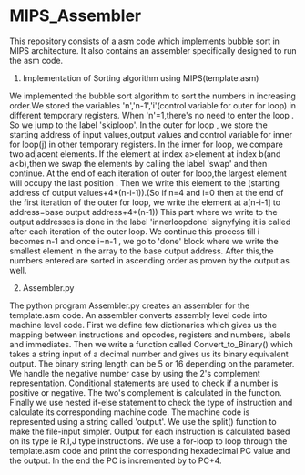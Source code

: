 # MIPS_Assembler
This repository consists of a asm code which implements bubble sort in MIPS architecture. It also contains an assembler specifically designed to run the asm code.

1) Implementation of Sorting algorithm using MIPS(template.asm)

We implemented the bubble sort algorithm to sort the numbers in increasing order.We
stored the variables 'n','n-1','i'(control variable for outer for loop) in different
temporary registers. When 'n'=1,there's no need to enter the loop . So we jump to the
label 'skiploop'. In the outer for loop , we store the starting address of input
values,output values and control variable for inner for loop(j) in other temporary
registers. In the inner for loop, we compare two adjacent elements. If the element at
index a>element at index b(and a<b),then we swap the elements by calling the label
'swap' and then continue. At the end of each iteration of outer for loop,the largest
element will occupy the last position . Then we write this element to the (starting
address of output values+4*(n-i-1)).(So if n=4 and i=0 then at the end of the first
iteration of the outer for loop, we write the element at a[n-i-1] to address=base output
address+4*(n-1))
This part where we write to the output addresses is done in the label 'innerloopdone'
signyfying it is called after each iteration of the outer loop. We continue this process
till i becomes n-1 and once i=n-1 , we go to 'done' block where we write the smallest
element in the array to the base output address. After this,the numbers entered are
sorted in ascending order as proven by the output as well.

2) Assembler.py

The python program Assembler.py creates an assembler for the template.asm
code. An assembler converts assembly level code into machine level code. First
we define few dictionaries which gives us the mapping between instructions
and opcodes, registers and numbers, labels and immediates. Then we write a
function called Convert_to_Binary() which takes a string input of a decimal
number and gives us its binary equivalent output. The binary string length can
be 5 or 16 depending on the parameter. We handle the negative number case by
using the 2's complement representation. Conditional statements are used to
check if a number is positive or negative. The two's complement is calculated in
the function. Finally we use nested if-else statement to check the type of
instruction and calculate its corresponding machine code. The machine code is
represented using a string called 'output'. We use the split() function to make the
file-input simpler. Output for each instruction is calculated based on its type ie
R,I,J type instructions. We use a for-loop to loop through the template.asm code
and print the corresponding hexadecimal PC value and the output. In the end
the PC is incremented by to PC+4.
